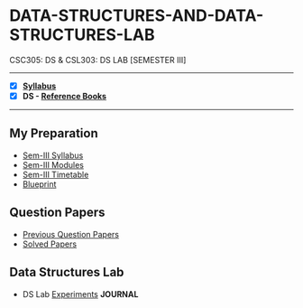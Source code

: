 # DATA-STRUCTURES-AND-DATA-STRUCTURES-LAB
 CSC305: DS & CSL303: DS LAB [SEMESTER III] 
 
 ---
 
 - [X] **[Syllabus](https://github.com/Amey-Thakur/DATA-STRUCTURES-AND-DATA-STRUCTURES-LAB/blob/main/SE-Comps_CBCGS_Syllabus.pdf)**
 - [x] **DS - [Reference Books](https://github.com/Amey-Thakur/DATA-STRUCTURES-AND-DATA-STRUCTURES-LAB/tree/main/Reference%20Books)**

---

## My Preparation
 - [Sem-III Syllabus](https://github.com/Amey-Thakur/DATA-STRUCTURES-AND-DATA-STRUCTURES-LAB/blob/main/My%20Preparation/Note_2019-09-26_13_54_38_159.png)
 - [Sem-III Modules](https://github.com/Amey-Thakur/DATA-STRUCTURES-AND-DATA-STRUCTURES-LAB/blob/main/My%20Preparation/Note_2019-09-26_14_10_59_854.png)
 - [Sem-III Timetable](https://github.com/Amey-Thakur/DATA-STRUCTURES-AND-DATA-STRUCTURES-LAB/blob/main/My%20Preparation/Note_2019-09-26_14_17_40_056.png)
 - [Blueprint](https://github.com/Amey-Thakur/DATA-STRUCTURES-AND-DATA-STRUCTURES-LAB/blob/main/Blueprint%20(DS).png)

## Question Papers
 - [Previous Question Papers](https://github.com/Amey-Thakur/DATA-STRUCTURES-AND-DATA-STRUCTURES-LAB/tree/main/Quesion%20Papers/Previous%20Quesion%20Papers)
 - [Solved Papers](https://github.com/Amey-Thakur/DATA-STRUCTURES-AND-DATA-STRUCTURES-LAB/tree/main/Quesion%20Papers/DS%20Solved%20Papers)

## Data Structures Lab
 - DS Lab [Experiments](https://github.com/Amey-Thakur/DATA-STRUCTURES-AND-DATA-STRUCTURES-LAB/blob/main/DSL%20Experiments.pdf) **JOURNAL** 

